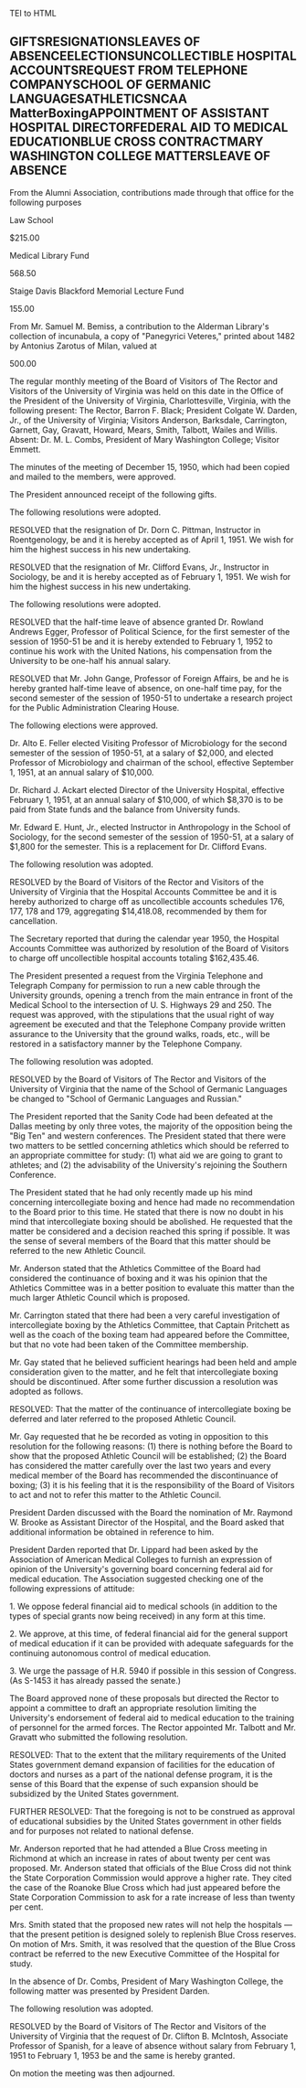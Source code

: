  TEI to HTML

GIFTSRESIGNATIONSLEAVES OF ABSENCEELECTIONSUNCOLLECTIBLE HOSPITAL ACCOUNTSREQUEST FROM TELEPHONE COMPANYSCHOOL OF GERMANIC LANGUAGESATHLETICSNCAA MatterBoxingAPPOINTMENT OF ASSISTANT HOSPITAL DIRECTORFEDERAL AID TO MEDICAL EDUCATIONBLUE CROSS CONTRACTMARY WASHINGTON COLLEGE MATTERSLEAVE OF ABSENCE
----------------------------------------------------------------------------------------------------------------------------------------------------------------------------------------------------------------------------------------------------------------------------------------------------------

From the Alumni Association, contributions made through that office for the following purposes

Law School

$215.00

Medical Library Fund

568.50

Staige Davis Blackford Memorial Lecture Fund

155.00

From Mr. Samuel M. Bemiss, a contribution to the Alderman Library's collection of incunabula, a copy of "Panegyrici Veteres," printed about 1482 by Antonius Zarotus of Milan, valued at

500.00

The regular monthly meeting of the Board of Visitors of The Rector and Visitors of the University of Virginia was held on this date in the Office of the President of the University of Virginia, Charlottesville, Virginia, with the following present: The Rector, Barron F. Black; President Colgate W. Darden, Jr., of the University of Virginia; Visitors Anderson, Barksdale, Carrington, Garnett, Gay, Gravatt, Howard, Mears, Smith, Talbott, Wailes and Willis. Absent: Dr. M. L. Combs, President of Mary Washington College; Visitor Emmett.

The minutes of the meeting of December 15, 1950, which had been copied and mailed to the members, were approved.

The President announced receipt of the following gifts.

The following resolutions were adopted.

RESOLVED that the resignation of Dr. Dorn C. Pittman, Instructor in Roentgenology, be and it is hereby accepted as of April 1, 1951. We wish for him the highest success in his new undertaking.

RESOLVED that the resignation of Mr. Clifford Evans, Jr., Instructor in Sociology, be and it is hereby accepted as of February 1, 1951. We wish for him the highest success in his new undertaking.

The following resolutions were adopted.

RESOLVED that the half-time leave of absence granted Dr. Rowland Andrews Egger, Professor of Political Science, for the first semester of the session of 1950-51 be and it is hereby extended to February 1, 1952 to continue his work with the United Nations, his compensation from the University to be one-half his annual salary.

RESOLVED that Mr. John Gange, Professor of Foreign Affairs, be and he is hereby granted half-time leave of absence, on one-half time pay, for the second semester of the session of 1950-51 to undertake a research project for the Public Administration Clearing House.

The following elections were approved.

Dr. Alto E. Feller elected Visiting Professor of Microbiology for the second semester of the session of 1950-51, at a salary of $2,000, and elected Professor of Microbiology and chairman of the school, effective September 1, 1951, at an annual salary of $10,000.

Dr. Richard J. Ackart elected Director of the University Hospital, effective February 1, 1951, at an annual salary of $10,000, of which $8,370 is to be paid from State funds and the balance from University funds.

Mr. Edward E. Hunt, Jr., elected Instructor in Anthropology in the School of Sociology, for the second semester of the session of 1950-51, at a salary of $1,800 for the semester. This is a replacement for Dr. Clifford Evans.

The following resolution was adopted.

RESOLVED by the Board of Visitors of the Rector and Visitors of the University of Virginia that the Hospital Accounts Committee be and it is hereby authorized to charge off as uncollectible accounts schedules 176, 177, 178 and 179, aggregating $14,418.08, recommended by them for cancellation.

The Secretary reported that during the calendar year 1950, the Hospital Accounts Committee was authorized by resolution of the Board of Visitors to charge off uncollectible hospital accounts totaling $162,435.46.

The President presented a request from the Virginia Telephone and Telegraph Company for permission to run a new cable through the University grounds, opening a trench from the main entrance in front of the Medical School to the intersection of U. S. Highways 29 and 250. The request was approved, with the stipulations that the usual right of way agreement be executed and that the Telephone Company provide written assurance to the University that the ground walks, roads, etc., will be restored in a satisfactory manner by the Telephone Company.

The following resolution was adopted.

RESOLVED by the Board of Visitors of The Rector and Visitors of the University of Virginia that the name of the School of Germanic Languages be changed to "School of Germanic Languages and Russian."

The President reported that the Sanity Code had been defeated at the Dallas meeting by only three votes, the majority of the opposition being the "Big Ten" and western conferences. The President stated that there were two matters to be settled concerning athletics which should be referred to an appropriate committee for study: (1) what aid we are going to grant to athletes; and (2) the advisability of the University's rejoining the Southern Conference.

The President stated that he had only recently made up his mind concerning intercollegiate boxing and hence had made no recommendation to the Board prior to this time. He stated that there is now no doubt in his mind that intercollegiate boxing should be abolished. He requested that the matter be considered and a decision reached this spring if possible. It was the sense of several members of the Board that this matter should be referred to the new Athletic Council.

Mr. Anderson stated that the Athletics Committee of the Board had considered the continuance of boxing and it was his opinion that the Athletics Committee was in a better position to evaluate this matter than the much larger Athletic Council which is proposed.

Mr. Carrington stated that there had been a very careful investigation of intercollegiate boxing by the Athletics Committee, that Captain Pritchett as well as the coach of the boxing team had appeared before the Committee, but that no vote had been taken of the Committee membership.

Mr. Gay stated that he believed sufficient hearings had been held and ample consideration given to the matter, and he felt that intercollegiate boxing should be discontinued. After some further discussion a resolution was adopted as follows.

RESOLVED: That the matter of the continuance of intercollegiate boxing be deferred and later referred to the proposed Athletic Council.

Mr. Gay requested that he be recorded as voting in opposition to this resolution for the following reasons: (1) there is nothing before the Board to show that the proposed Athletic Council will be established; (2) the Board has considered the matter carefully over the last two years and every medical member of the Board has recommended the discontinuance of boxing; (3) it is his feeling that it is the responsibility of the Board of Visitors to act and not to refer this matter to the Athletic Council.

President Darden discussed with the Board the nomination of Mr. Raymond W. Brooke as Assistant Director of the Hospital, and the Board asked that additional information be obtained in reference to him.

President Darden reported that Dr. Lippard had been asked by the Association of American Medical Colleges to furnish an expression of opinion of the University's governing board concerning federal aid for medical education. The Association suggested checking one of the following expressions of attitude:

1\. We oppose federal financial aid to medical schools (in addition to the types of special grants now being received) in any form at this time.

2\. We approve, at this time, of federal financial aid for the general support of medical education if it can be provided with adequate safeguards for the continuing autonomous control of medical education.

3\. We urge the passage of H.R. 5940 if possible in this session of Congress. (As S-1453 it has already passed the senate.)

The Board approved none of these proposals but directed the Rector to appoint a committee to draft an appropriate resolution limiting the University's endorsement of federal aid to medical education to the training of personnel for the armed forces. The Rector appointed Mr. Talbott and Mr. Gravatt who submitted the following resolution.

RESOLVED: That to the extent that the military requirements of the United States government demand expansion of facilities for the education of doctors and nurses as a part of the national defense program, it is the sense of this Board that the expense of such expansion should be subsidized by the United States government.

FURTHER RESOLVED: That the foregoing is not to be construed as approval of educational subsidies by the United States government in other fields and for purposes not related to national defense.

Mr. Anderson reported that he had attended a Blue Cross meeting in Richmond at which an increase in rates of about twenty per cent was proposed. Mr. Anderson stated that officials of the Blue Cross did not think the State Corporation Commission would approve a higher rate. They cited the case of the Roanoke Blue Cross which had just appeared before the State Corporation Commission to ask for a rate increase of less than twenty per cent.

Mrs. Smith stated that the proposed new rates will not help the hospitals — that the present petition is designed solely to replenish Blue Cross reserves. On motion of Mrs. Smith, it was resolved that the question of the Blue Cross contract be referred to the new Executive Committee of the Hospital for study.

In the absence of Dr. Combs, President of Mary Washington College, the following matter was presented by President Darden.

The following resolution was adopted.

RESOLVED by the Board of Visitors of The Rector and Visitors of the University of Virginia that the request of Dr. Clifton B. McIntosh, Associate Professor of Spanish, for a leave of absence without salary from February 1, 1951 to February 1, 1953 be and the same is hereby granted.

On motion the meeting was then adjourned.